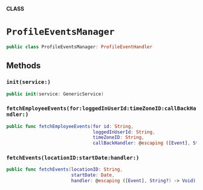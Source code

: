 **CLASS**

# `ProfileEventsManager`

```swift
public class ProfileEventsManager: ProfileEventHandler
```

## Methods
### `init(service:)`

```swift
public init(service: GenericService)
```

### `fetchEmployeeEvents(for:loggedInUserId:timeZoneID:callBackHandler:)`

```swift
public func fetchEmployeeEvents(for id: String,
                                loggedInUserId: String,
                                timeZoneID: String,
                                callBackHandler: @escaping ([Event], String?) -> Void)
```

### `fetchEvents(locationID:startDate:handler:)`

```swift
public func fetchEvents(locationID: String,
                        startDate: Date,
                        handler: @escaping ([Event], String?) -> Void)
```
